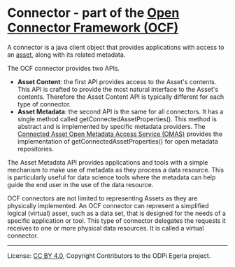<!-- SPDX-License-Identifier: CC-BY-4.0 -->
<!-- Copyright Contributors to the ODPi Egeria project. -->

# Connector - part of the [Open Connector Framework (OCF)](../../README.md)

A connector is a java client object that provides applications with access to
an [asset](../../../../../open-metadata-implementation/access-services/docs/concepts/assets/README.md),
along with its related metadata.

The OCF connector provides two APIs.
* **Asset Content**: the first API provides access to the Asset's contents.
This API is crafted to provide the most natural interface to the Asset's contents. 
Therefore the Asset Content API is typically different for each type of connector.
* **Asset Metadata**: the second API is the same for all connectors.
It has a single method called getConnectedAssetProperties().  This method is abstract
and is implemented by specific metadata providers.
The [Connected Asset Open Metadata Access Service (OMAS)](../../../../access-services/connected-asset/README.md)
provides the implementation of getConnectedAssetProperties() for open metadata repositories.

The Asset Metadata API provides applications and tools with a simple mechanism to make use of metadata as they process a data resource.  This is particularly useful for data science tools where the metadata can help guide the end user in the use of the data resource.


OCF connectors are not limited to representing Assets as they are physically implemented.
An OCF connector can represent a simplified logical (virtual) asset, such as a data set, that is designed for the needs of a specific application or tool.
This type of connector delegates the requests it receives to one or more physical data resources.  It is called a virtual connector.

----
License: [CC BY 4.0](https://creativecommons.org/licenses/by/4.0/),
Copyright Contributors to the ODPi Egeria project.




